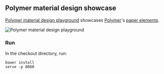 ## Polymer material design  showcase

[Polymer material design playground](https://ebidel.github.io/material-playground/) showcases [Polymer](https://www.polymer-project.org/1.0/)'s [paper elements](https://elements.polymer-project.org/browse?package=paper-elements).

![Polymer material design playground](https://raw.githubusercontent.com/ebidel/material-playground/master/images/screenshot.png)

### Run

In the checkout directory, run:

    bower install
    serve -p 8080

